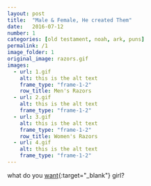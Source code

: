 ```yaml
---
layout: post
title:  "Male & Female, He created Them"
date:   2016-07-12
number: 1
categories: [old testament, noah, ark, puns]
permalink: /1
image_folder: 1
original_image: razors.gif
images:
  - url: 1.gif
    alt: this is the alt text
    frame_type: "frame-1-2"
    row_title: Men's Razors
  - url: 2.gif
    alt: this is the alt text
    frame_type: "frame-1-2"
  - url: 3.gif
    alt: this is the alt text
    frame_type: "frame-1-2"
    row_title: Women's Razors
  - url: 4.gif
    alt: this is the alt text
    frame_type: "frame-1-2"
---
```


what do you [want]{:target="_blank"} girl?


[want]:https://www.youtube.com/watch?v=E1I0hAxGFXw
